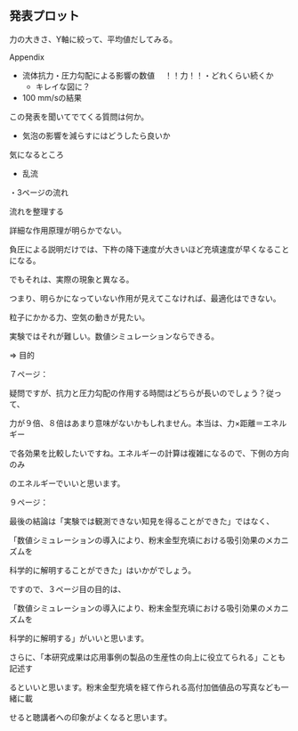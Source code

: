 ## 発表プロット





力の大きさ、Y軸に絞って、平均値だしてみる。



Appendix

- 流体抗力・圧力勾配による影響の数値 　！！力！！・どれくらい続くか
  - キレイな図に？
- 100 mm/sの結果





この発表を聞いてでてくる質問は何か。

- 気泡の影響を減らすにはどうしたら良いか





気になるところ

* 乱流



・3ページの流れ

流れを整理する

詳細な作用原理が明らかでない。

負圧による説明だけでは、下杵の降下速度が大きいほど充填速度が早くなることになる。

でもそれは、実際の現象と異なる。

つまり、明らかになっていない作用が見えてこなければ、最適化はできない。

粒子にかかる力、空気の動きが見たい。

実験ではそれが難しい。数値シミュレーションならできる。

=> 目的





７ページ：



疑問ですが、抗力と圧力勾配の作用する時間はどちらが長いのでしょう？従って、

力が９倍、８倍はあまり意味がないかもしれません。本当は、力×距離＝エネルギー

で各効果を比較したいですね。エネルギーの計算は複雑になるので、下側の方向のみ

のエネルギーでいいと思います。



 

９ページ：

最後の結論は「実験では観測できない知見を得ることができた」ではなく、

「数値シミュレーションの導入により、粉末金型充填における吸引効果のメカニズムを

科学的に解明することができた」はいかがでしょう。

ですので、３ページ目の目的は、

「数値シミュレーションの導入により、粉末金型充填における吸引効果のメカニズムを

科学的に解明する」がいいと思います。

さらに、「本研究成果は応用事例の製品の生産性の向上に役立てられる」ことも記述す

るといいと思います。粉末金型充填を経て作られる高付加価値品の写真なども一緒に載

せると聴講者への印象がよくなると思います。


